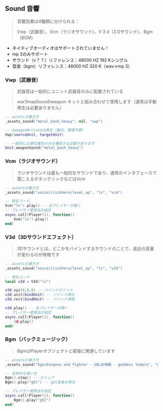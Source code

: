 ## Sound 音響

> 音響効果は4種類に分けられる：
>
> Vwp（武器音）、Vcm（ラジオサウンド）、V 3 d（3 Dサウンド）、Bgm（BGM）

* ネイティブオーディオはサポートされていません！
* mp 3のみサポート
* サウンド（v？？）リファレンス：48000 HZ 192 Kシングル
* 音楽（bgm）リファレンス：48000 HZ 320 K（wav->mp 3）

### Vwp（武器音）

> 武器音は一般的にユニット武器音のみに配置されている
>
> war3mapSound/weapon キットと組み合わせて使用します（通常は手動再生は必要ありません）

```lua
-- assetsの書き方
_assets_sound("metal_bash_heavy", nil, "vwp")

-- damagedArrivedの再生（展示、管理不要）
Vwp(sourceUnit, targetUnit)

-- 一般的には単位属性のみを構成する必要があります
Unit.weaponSound("metal_bash_heavy")
```

### Vcm（ラジオサウンド）

> ラジオサウンドは最も一般的なサウンドであり、通常のインタフェースで聞こえるボタンクリックなどはVcm

```lua
-- assetsの書き方
_assets_sound("voice/clickhero/level_up", "lv", "vcm")

-- 再生コード
Vcm("lv").play() -- 全プレイヤーが聞く
-- プレイヤー使用法の指定
async.call(Player(1), function()
    Vcm("lv").play()
end)
```

### V3d（3Dサウンドエフェクト）

> 3Dサウンドとは、どこかをバインドするサウンドのことで、遠近の音量が変わるのが特徴です

```lua
-- assetsの書き方
_assets_sound("voice/clickhero/level_up", "lv", "v3d")

-- 再生コード
local v3d = V3d("lv")

v3d.xyz(0,0,0) -- バインドポイント
v3d.unit(bindUnit) -- バインド単位
v3d.rect(bindRect) -- バインド領域

v3d.play() -- 全プレイヤーが聞く
-- プレイヤー使用法の指定
async.call(Player(1), function()
    3d.play()
end)
```

### Bgm（バックミュージック）

> BgmはPlayerオブジェクトと密接に関連しています

```lua
-- assetsの書き方
_assets_sound("bgm/Dungeon and Fighter - GBL女神殿 - goddess temple", "gbl", "bgm")

-- 全体的な使い方
Bgm().stop() -- ストップ
Bgm().play("gbl") -- gbl音楽を再生

-- プレイヤー使用法の指定
async.call(Player(1), function()
    Bgm().play("gbl")
end)
```

